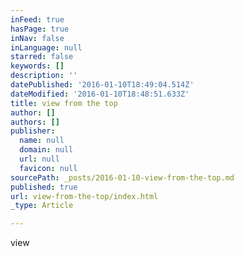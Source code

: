 ```yaml
---
inFeed: true
hasPage: true
inNav: false
inLanguage: null
starred: false
keywords: []
description: ''
datePublished: '2016-01-10T18:49:04.514Z'
dateModified: '2016-01-10T18:48:51.633Z'
title: view from the top
author: []
authors: []
publisher:
  name: null
  domain: null
  url: null
  favicon: null
sourcePath: _posts/2016-01-10-view-from-the-top.md
published: true
url: view-from-the-top/index.html
_type: Article

---
```

view